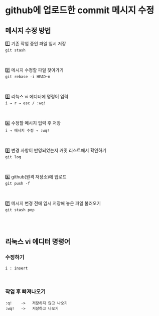 # github에 업로드한 commit 메시지 수정

## 메시지 수정 방법

1️⃣ 기존 작업 중인 파일 임시 저장   
`git stash`  

<br>

2️⃣ 메시지 수정할 파일 찾아가기   
`git rebase -i HEAD~n`

<br>

3️⃣ 리눅스 vi 에디터에 명령어 입력  
`i → r → esc / :wq!`

<br>

4️⃣ 수정할 메시지 입력 후 저장   
`i → 메시지 수정 → :wq!`

<br>

5️⃣ 변경 사항이 반영되었는지 커밋 리스트애서 확인하기   
`git log`

<br>

6️⃣ github(원격 저장소)에 업로드  
`git push -f`

<br>

7️⃣ 메시지 변경 전에 임시 저장해 놓은 파일 불러오기   
`git stash pop`

<br><br>

## 리눅스 vi 에디터 명령어

### 수정하기

```
i : insert
```

<br>

### 작업 후 빠져나오기

```
:q!    ->   저장하지 않고 나오기
:wq!   ->   저장하고 나오기
```
